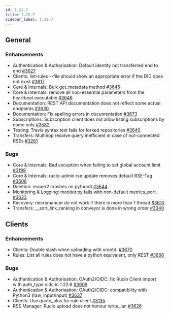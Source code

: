 ```yaml
---
id: 1.22.7
title: 1.22.7
sidebar_label: 1.22.7
---
```


## General

### Enhancements

-   Authentication & Authorisation: Default identity not transferred end
    to end [\#3627](https://github.com/rucio/rucio/issues/3627)
-   Clients: list-rules \--file should show an appropriate error if the
    DID does not exist
    [\#3617](https://github.com/rucio/rucio/issues/3617)
-   Core & Internals: Bulk get_metadata method
    [\#3645](https://github.com/rucio/rucio/issues/3645)
-   Core & Internals: remove all non-essential parameters from the
    heartbeat executable
    [\#3646](https://github.com/rucio/rucio/issues/3646)
-   Documentation: REST API documentation does not reflect some actual
    endpoints [\#3630](https://github.com/rucio/rucio/issues/3630)
-   Documentation: Fix spelling errors in documentation
    [\#3673](https://github.com/rucio/rucio/issues/3673)
-   Subscriptions: Subscription client does not allow listing
    subscriptions by name only
    [\#3582](https://github.com/rucio/rucio/issues/3582)
-   Testing: Travis syntax test fails for forked repositories
    [\#3640](https://github.com/rucio/rucio/issues/3640)
-   Transfers: Multihop resolve query inefficient in case of
    not-connected RSEs
    [\#3261](https://github.com/rucio/rucio/issues/3261)

### Bugs

-   Core & Internals: Bad exception when failing to set global account
    limit [\#3199](https://github.com/rucio/rucio/issues/3199)
-   Core & Internals: rucio-admin rse update removes default RSE-Tag
    [\#3608](https://github.com/rucio/rucio/issues/3608)
-   Deletion: reaper2 crashes on python3
    [\#3644](https://github.com/rucio/rucio/issues/3644)
-   Monitoring & Logging: monitor.py fails with non-default metrics_port
    [\#3623](https://github.com/rucio/rucio/issues/3623)
-   Recovery: necromancer do not work if there is more than 1 thread
    [\#3610](https://github.com/rucio/rucio/issues/3610)
-   Transfers: \_\_sort_link_ranking in conveyor is done in wrong order
    [\#3340](https://github.com/rucio/rucio/issues/3340)

## Clients

### Enhancements

-   Clients: Double slash when uploading with xrootd.
    [\#3670](https://github.com/rucio/rucio/issues/3670)
-   Rules: List all rules does not have a python equivalent, only REST
    [\#3666](https://github.com/rucio/rucio/issues/3666)

### Bugs

-   Authentication & Authorisation: OAuth2/OIDC: fix Rucio Client import
    with auth_type oidc in 1.22.6
    [\#3609](https://github.com/rucio/rucio/issues/3609)
-   Authentication & Authorisation: OAuth2/OIDC: compatibility with
    Python3 (raw_input/input)
    [\#3637](https://github.com/rucio/rucio/issues/3637)
-   Clients: Use quote_plus for rule client
    [\#3135](https://github.com/rucio/rucio/issues/3135)
-   RSE Manager: Rucio upload does not honour write_lan
    [\#3626](https://github.com/rucio/rucio/issues/3626)
